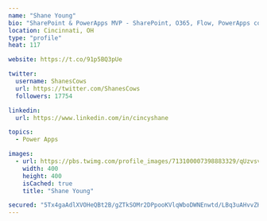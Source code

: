```yaml
---
name: "Shane Young"
bio: "SharePoint & PowerApps MVP - SharePoint, O365, Flow, PowerApps consulting? @PowerApps911 | Pure Snark? You found it."
location: Cincinnati, OH
type: "profile"
heat: 117

website: https://t.co/91p5BQ3pUe

twitter:
  username: ShanesCows
  url: https://twitter.com/ShanesCows
  followers: 17754

linkedin:
  url: https://www.linkedin.com/in/cincyshane

topics:
  - Power Apps

images:
  - url: https://pbs.twimg.com/profile_images/713100007398883329/qUzvsvQ3_400x400.jpg
    width: 400
    height: 400
    isCached: true
    title: "Shane Young"

secured: "5Tx4gaAdlXVOHeQBt2B/gZTkSOMr2DPpooKVlqWboDWNEnwtd/LBq3uAHvvZHeBqIOusLY7jnQ5z3lLmlP7F1hp/e06D/pl5JDqaXlEZHHBuiYPgh6nu4ZTHA//ZnpanqSGVdi0zHYbydu5RyIXeEiGYofJFvM4FLbtKkIeCQqSkrinlw5OnvtSjWnx0Tpmuh6f7uLLhVNs6wcE0v60yuR4sUWYLDRTtP+lbQCGczJXfUeZ1Uic1iBF2Ok5RbTsBQ7phzW/417Y68pI/jKqrlYnqgXVTOqKUmLTWyzUDHHAQ/zQ/4F+bJE1TFyWDrI9RcBGRr5BJ3dMSTQojydJVqFLmHFfrfLynsnYrxCO1gygjrWBr5bqwC53hWKcSk3JjR/xituoR6zR+54pgNGJD7itszUNtZIBLk14lOVQGjEg=;A/8Ift34Eo9/uzqDI4gvGg=="
---
```


